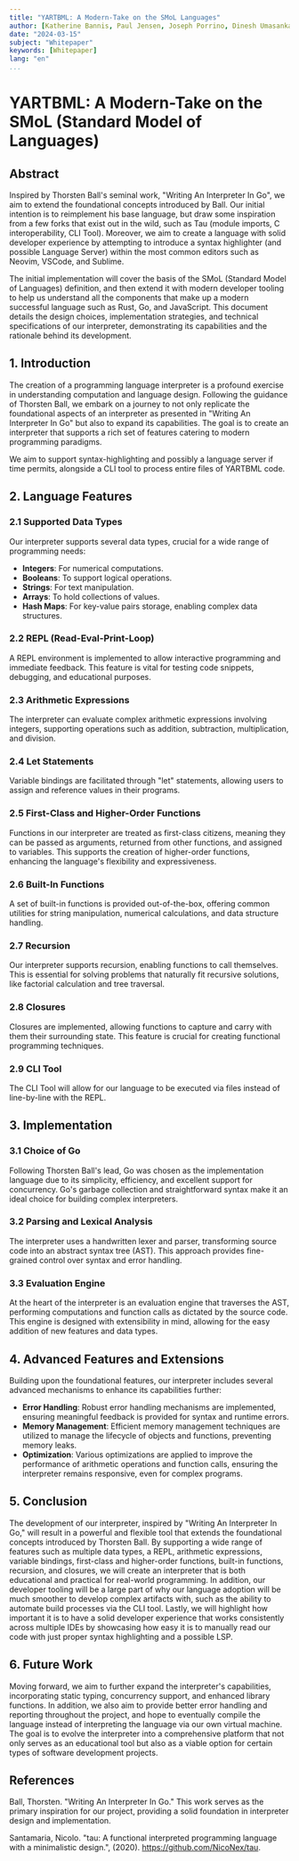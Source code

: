 ```yaml
---
title: "YARTBML: A Modern-Take on the SMoL Languages"
author: [Katherine Bannis, Paul Jensen, Joseph Porrino, Dinesh Umasankar]
date: "2024-03-15"
subject: "Whitepaper"
keywords: [Whitepaper]
lang: "en"
...
```


# YARTBML: A Modern-Take on the SMoL (Standard Model of Languages)

## Abstract

Inspired by Thorsten Ball's seminal work, "Writing An Interpreter In Go", we aim to extend the foundational concepts introduced by Ball. Our initial intention is to reimplement his base
language, but draw some inspiration from a few forks that exist out in the wild, such as Tau (module imports, C interoperability, CLI Tool). Moreover, we aim to create a language
with solid developer experience by attempting to introduce a syntax highlighter (and possible Language Server) within the most common editors such as Neovim, VSCode, and Sublime.

The initial implementation will cover the basis of the SMoL (Standard Model of Languages) definition, and then extend it with modern developer tooling to help us understand all the components that make up a modern successful language such as Rust, Go, and JavaScript. This document details the design choices, implementation strategies, and technical specifications of our 
interpreter, demonstrating its capabilities and the rationale behind its development.

## 1. Introduction

The creation of a programming language interpreter is a profound exercise in understanding computation and language design. 
Following the guidance of Thorsten Ball, we embark on a journey to not only replicate the foundational aspects of an interpreter as presented in "Writing An Interpreter In Go" 
but also to expand its capabilities. The goal is to create an interpreter that supports a rich set of features catering to modern programming paradigms.

We aim to support syntax-highlighting and possibly a language server if time permits, alongside a CLI tool to process entire files of YARTBML code.

## 2. Language Features

### 2.1 Supported Data Types

Our interpreter supports several data types, crucial for a wide range of programming needs:

- **Integers**: For numerical computations.
- **Booleans**: To support logical operations.
- **Strings**: For text manipulation.
- **Arrays**: To hold collections of values.
- **Hash Maps**: For key-value pairs storage, enabling complex data structures.

### 2.2 REPL (Read-Eval-Print-Loop)

A REPL environment is implemented to allow interactive programming and immediate feedback.
This feature is vital for testing code snippets, debugging, and educational purposes.

### 2.3 Arithmetic Expressions

The interpreter can evaluate complex arithmetic expressions involving integers, supporting operations such as addition, subtraction, multiplication, and division.

### 2.4 Let Statements

Variable bindings are facilitated through "let" statements, allowing users to assign and reference values in their programs.

### 2.5 First-Class and Higher-Order Functions

Functions in our interpreter are treated as first-class citizens, meaning they can be passed as arguments, returned from other functions, and assigned to variables. 
This supports the creation of higher-order functions, enhancing the language's flexibility and expressiveness.

### 2.6 Built-In Functions

A set of built-in functions is provided out-of-the-box, offering common utilities for string manipulation, numerical calculations, and data structure handling.

### 2.7 Recursion

Our interpreter supports recursion, enabling functions to call themselves. 
This is essential for solving problems that naturally fit recursive solutions, like factorial calculation and tree traversal.

### 2.8 Closures

Closures are implemented, allowing functions to capture and carry with them their surrounding state. This feature is crucial for creating functional programming techniques.

### 2.9 CLI Tool

The CLI Tool will allow for our language to be executed via files instead of line-by-line with the REPL.

## 3. Implementation

### 3.1 Choice of Go

Following Thorsten Ball's lead, Go was chosen as the implementation language due to its simplicity, efficiency, and excellent support for concurrency. 
Go's garbage collection and straightforward syntax make it an ideal choice for building complex interpreters.

### 3.2 Parsing and Lexical Analysis

The interpreter uses a handwritten lexer and parser, transforming source code into an abstract syntax tree (AST).
This approach provides fine-grained control over syntax and error handling.

### 3.3 Evaluation Engine

At the heart of the interpreter is an evaluation engine that traverses the AST, performing computations and function calls as dictated by the source code.
This engine is designed with extensibility in mind, allowing for the easy addition of new features and data types.

## 4. Advanced Features and Extensions

Building upon the foundational features, our interpreter includes several advanced mechanisms to enhance its capabilities further:

- **Error Handling**: Robust error handling mechanisms are implemented, ensuring meaningful feedback is provided for syntax and runtime errors.
- **Memory Management**: Efficient memory management techniques are utilized to manage the lifecycle of objects and functions, preventing memory leaks.
- **Optimization**: Various optimizations are applied to improve the performance of arithmetic operations and function calls, ensuring the interpreter remains responsive, even for complex programs.

## 5. Conclusion

The development of our interpreter, inspired by "Writing An Interpreter In Go," will result in a powerful and flexible tool that extends
the foundational concepts introduced by Thorsten Ball. By supporting a wide range of features such as multiple data types, a REPL, arithmetic expressions,
variable bindings, first-class and higher-order functions, built-in functions, recursion, and closures, we will create an interpreter that is both educational
and practical for real-world programming. In addition, our developer tooling will be a large part of why our language adoption will be much smoother to develop
complex artifacts with, such as the ability to automate build processes via the CLI tool. Lastly, we will highlight how important it is to have a solid developer experience
that works consistently across multiple IDEs by showcasing how easy it is to manually read our code with just proper syntax highlighting and a possible LSP.

## 6. Future Work

Moving forward, we aim to further expand the interpreter's capabilities, incorporating static typing, concurrency support, and enhanced library functions.
In addition, we also aim to provide better error handling and reporting throughout the project, and hope to eventually compile the language instead of interpreting the
language via our own virtual machine. The goal is to evolve the interpreter into a comprehensive platform that not only serves as an educational tool but also as a viable 
option for certain types of software development projects.

## References

Ball, Thorsten. "Writing An Interpreter In Go." This work serves as the primary inspiration for our project, providing a solid foundation in interpreter design and implementation.

Santamaria, Nicolo. "tau: A functional interpreted programming language with a minimalistic design.", (2020). https://github.com/NicoNex/tau.
